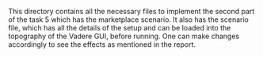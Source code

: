 This directory contains all the necessary files to implement the second part of the task 5 which has the marketplace scenario. It also has the scenario file, which has all the details of the setup and can be loaded into the topography of the Vadere GUI, before running.
One can make changes accordingly to see the effects as mentioned in the report.